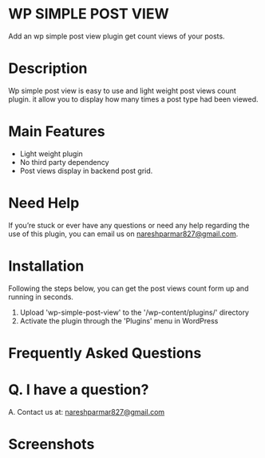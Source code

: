 # WP SIMPLE POST VIEW 

Add an wp simple post view plugin get count views of your posts.


# Description

Wp simple post view is easy to use and light weight post views count plugin. it allow you to display how many times a post type had been viewed.

# Main Features

* Light weight plugin
* No third party dependency
* Post views display in backend post grid.


# Need Help

If you’re stuck or ever have any questions or need any help regarding the use of this plugin, you can email us on [nareshparmar827@gmail.com](mailto:nareshparmar827@gmail.com).


# Installation 

Following the steps below, you can get the post views count form up and running in seconds.

1. Upload 'wp-simple-post-view' to the '/wp-content/plugins/' directory
2. Activate the plugin through the 'Plugins' menu in WordPress

# Frequently Asked Questions

# Q. I have a question? 
A. Contact us at: [nareshparmar827@gmail.com](mailto:nareshparmar827@gmail.com)

# Screenshots 

